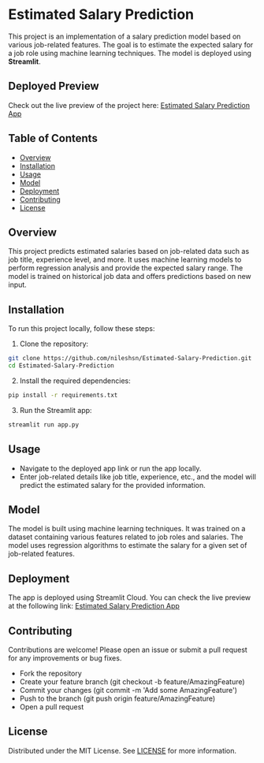 # Estimated Salary Prediction

This project is an implementation of a salary prediction model based on various job-related features. The goal is to estimate the expected salary for a job role using machine learning techniques. The model is deployed using **Streamlit**.

## Deployed Preview

Check out the live preview of the project here: [Estimated Salary Prediction App](https://estimated-salary-prediction-bysojp2c8sckgufndgxnbr.streamlit.app/)

## Table of Contents
- [Overview](#overview)
- [Installation](#installation)
- [Usage](#usage)
- [Model](#model)
- [Deployment](#deployment)
- [Contributing](#contributing)
- [License](#license)

## Overview

This project predicts estimated salaries based on job-related data such as job title, experience level, and more. It uses machine learning models to perform regression analysis and provide the expected salary range. The model is trained on historical job data and offers predictions based on new input.

## Installation

To run this project locally, follow these steps:

1. Clone the repository:
```bash
git clone https://github.com/nileshsn/Estimated-Salary-Prediction.git
cd Estimated-Salary-Prediction
```
2. Install the required dependencies:
```bash
pip install -r requirements.txt
```
3. Run the Streamlit app:
```bash
streamlit run app.py
```
## Usage

- Navigate to the deployed app link or run the app locally.
- Enter job-related details like job title, experience, etc., and the model will predict the estimated salary for the provided information.

## Model

The model is built using machine learning techniques. It was trained on a dataset containing various features related to job roles and salaries. The model uses regression algorithms to estimate the salary for a given set of job-related features.

## Deployment

The app is deployed using Streamlit Cloud. You can check the live preview at the following link: [Estimated Salary Prediction App](https://estimated-salary-prediction-bysojp2c8sckgufndgxnbr.streamlit.app/)

## Contributing

Contributions are welcome! Please open an issue or submit a pull request for any improvements or bug fixes.

- Fork the repository
- Create your feature branch (git checkout -b feature/AmazingFeature)
- Commit your changes (git commit -m 'Add some AmazingFeature')
- Push to the branch (git push origin feature/AmazingFeature)
- Open a pull request

## License

Distributed under the MIT License. See [LICENSE](LICENSE) for more information.


